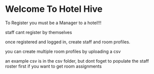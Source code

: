 # Welcome To Hotel Hive

To Register you must be a Manager to a hotel!!!

staff cant register by themselves

once registered and logged in, create staff and room profiles.

you can create multiple room profiles by uploading a csv

an example csv is in the csv folder, but dont foget to populate the staff roster first if you want to get room assignments


